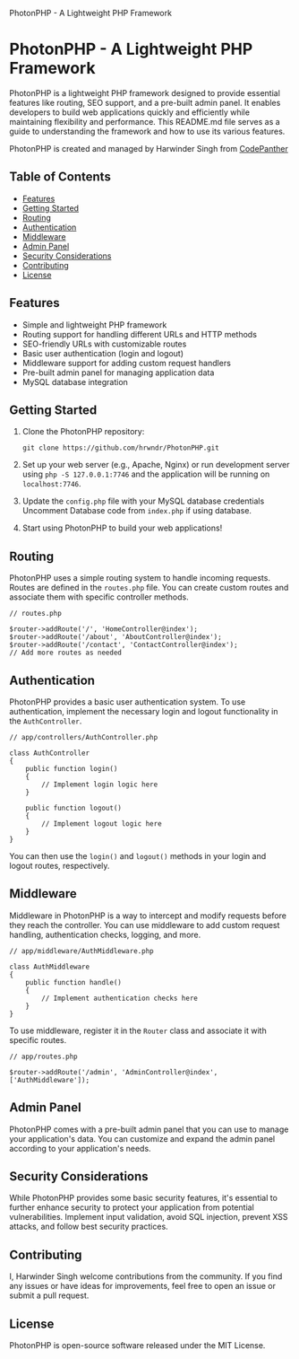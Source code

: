 PhotonPHP - A Lightweight PHP Framework

PhotonPHP - A Lightweight PHP Framework
=======================================

PhotonPHP is a lightweight PHP framework designed to provide essential features like routing, SEO support, and a pre-built admin panel. It enables developers to build web applications quickly and efficiently while maintaining flexibility and performance. This README.md file serves as a guide to understanding the framework and how to use its various features.

PhotonPHP is created and managed by Harwinder Singh from [CodePanther](https://codepanther.in)

Table of Contents
-----------------

*   [Features](#features)
*   [Getting Started](#getting-started)
*   [Routing](#routing)
*   [Authentication](#authentication)
*   [Middleware](#middleware)
*   [Admin Panel](#admin-panel)
*   [Security Considerations](#security-considerations)
*   [Contributing](#contributing)
*   [License](#license)

Features
--------

*   Simple and lightweight PHP framework
*   Routing support for handling different URLs and HTTP methods
*   SEO-friendly URLs with customizable routes
*   Basic user authentication (login and logout)
*   Middleware support for adding custom request handlers
*   Pre-built admin panel for managing application data
*   MySQL database integration

Getting Started
---------------

1.  Clone the PhotonPHP repository:
    
        git clone https://github.com/hrwndr/PhotonPHP.git
    
2.  Set up your web server (e.g., Apache, Nginx) or run development server using `php -S 127.0.0.1:7746` and the application will be running on `localhost:7746`.
3.  Update the `config.php` file with your MySQL database credentials  Uncomment Database code from `index.php` if using database.
5.  Start using PhotonPHP to build your web applications!

Routing
-------

PhotonPHP uses a simple routing system to handle incoming requests. Routes are defined in the `routes.php` file. You can create custom routes and associate them with specific controller methods.

    // routes.php
    
    $router->addRoute('/', 'HomeController@index');
    $router->addRoute('/about', 'AboutController@index');
    $router->addRoute('/contact', 'ContactController@index');
    // Add more routes as needed

Authentication
--------------

PhotonPHP provides a basic user authentication system. To use authentication, implement the necessary login and logout functionality in the `AuthController`.

    // app/controllers/AuthController.php
    
    class AuthController
    {
        public function login()
        {
            // Implement login logic here
        }
    
        public function logout()
        {
            // Implement logout logic here
        }
    }

You can then use the `login()` and `logout()` methods in your login and logout routes, respectively.

Middleware
----------

Middleware in PhotonPHP is a way to intercept and modify requests before they reach the controller. You can use middleware to add custom request handling, authentication checks, logging, and more.

    // app/middleware/AuthMiddleware.php
    
    class AuthMiddleware
    {
        public function handle()
        {
            // Implement authentication checks here
        }
    }

To use middleware, register it in the `Router` class and associate it with specific routes.

    // app/routes.php
    
    $router->addRoute('/admin', 'AdminController@index', ['AuthMiddleware']);

Admin Panel
-----------

PhotonPHP comes with a pre-built admin panel that you can use to manage your application's data. You can customize and expand the admin panel according to your application's needs.

Security Considerations
-----------------------

While PhotonPHP provides some basic security features, it's essential to further enhance security to protect your application from potential vulnerabilities. Implement input validation, avoid SQL injection, prevent XSS attacks, and follow best security practices.

Contributing
------------

I, Harwinder Singh welcome contributions from the community. If you find any issues or have ideas for improvements, feel free to open an issue or submit a pull request.

License
-------

PhotonPHP is open-source software released under the MIT License.